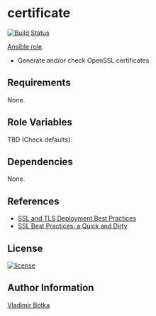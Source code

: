 certificate
============

[![Build Status](https://travis-ci.org/vbotka/ansible-certificate.svg?branch=master)](https://travis-ci.org/vbotka/ansible-certificate)

[Ansible role](https://galaxy.ansible.com/vbotka/certificate/).
- Generate and/or check OpenSSL certificates



Requirements
------------

None.


Role Variables
--------------

TBD (Check defaults).


Dependencies
------------

None.

References
----------
- [SSL and TLS Deployment Best Practices](https://github.com/ssllabs/research/wiki/SSL-and-TLS-Deployment-Best-Practices)
- [SSL Best Practices: a Quick and Dirty](https://www.ssl.com/guide/ssl-best-practices-a-quick-and-dirty-guide/)


License
-------

[![license](https://img.shields.io/badge/license-BSD-red.svg)](https://www.freebsd.org/doc/en/articles/bsdl-gpl/article.html)


Author Information
------------------

[Vladimir Botka](https://botka.link)
